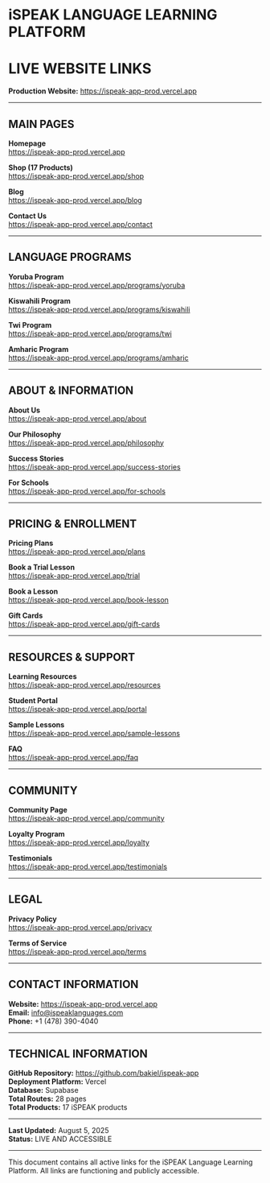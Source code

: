 # iSPEAK LANGUAGE LEARNING PLATFORM
# LIVE WEBSITE LINKS

**Production Website:** https://ispeak-app-prod.vercel.app

---

## MAIN PAGES

**Homepage**  
https://ispeak-app-prod.vercel.app

**Shop (17 Products)**  
https://ispeak-app-prod.vercel.app/shop

**Blog**  
https://ispeak-app-prod.vercel.app/blog

**Contact Us**  
https://ispeak-app-prod.vercel.app/contact

---

## LANGUAGE PROGRAMS

**Yoruba Program**  
https://ispeak-app-prod.vercel.app/programs/yoruba

**Kiswahili Program**  
https://ispeak-app-prod.vercel.app/programs/kiswahili

**Twi Program**  
https://ispeak-app-prod.vercel.app/programs/twi

**Amharic Program**  
https://ispeak-app-prod.vercel.app/programs/amharic

---

## ABOUT & INFORMATION

**About Us**  
https://ispeak-app-prod.vercel.app/about

**Our Philosophy**  
https://ispeak-app-prod.vercel.app/philosophy

**Success Stories**  
https://ispeak-app-prod.vercel.app/success-stories

**For Schools**  
https://ispeak-app-prod.vercel.app/for-schools

---

## PRICING & ENROLLMENT

**Pricing Plans**  
https://ispeak-app-prod.vercel.app/plans

**Book a Trial Lesson**  
https://ispeak-app-prod.vercel.app/trial

**Book a Lesson**  
https://ispeak-app-prod.vercel.app/book-lesson

**Gift Cards**  
https://ispeak-app-prod.vercel.app/gift-cards

---

## RESOURCES & SUPPORT

**Learning Resources**  
https://ispeak-app-prod.vercel.app/resources

**Student Portal**  
https://ispeak-app-prod.vercel.app/portal

**Sample Lessons**  
https://ispeak-app-prod.vercel.app/sample-lessons

**FAQ**  
https://ispeak-app-prod.vercel.app/faq

---

## COMMUNITY

**Community Page**  
https://ispeak-app-prod.vercel.app/community

**Loyalty Program**  
https://ispeak-app-prod.vercel.app/loyalty

**Testimonials**  
https://ispeak-app-prod.vercel.app/testimonials

---

## LEGAL

**Privacy Policy**  
https://ispeak-app-prod.vercel.app/privacy

**Terms of Service**  
https://ispeak-app-prod.vercel.app/terms

---

## CONTACT INFORMATION

**Website:** https://ispeak-app-prod.vercel.app  
**Email:** info@ispeaklanguages.com  
**Phone:** +1 (478) 390-4040  

---

## TECHNICAL INFORMATION

**GitHub Repository:** https://github.com/bakiel/ispeak-app  
**Deployment Platform:** Vercel  
**Database:** Supabase  
**Total Routes:** 28 pages  
**Total Products:** 17 iSPEAK products  

---

**Last Updated:** August 5, 2025  
**Status:** LIVE AND ACCESSIBLE  

---

This document contains all active links for the iSPEAK Language Learning Platform.
All links are functioning and publicly accessible.